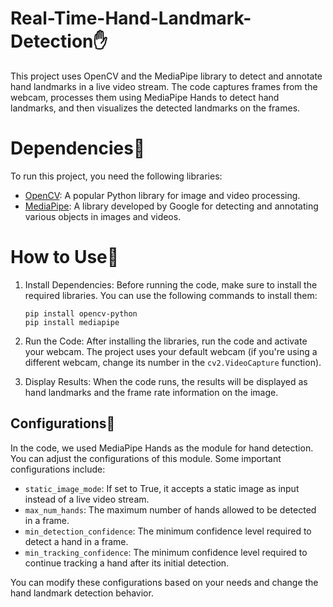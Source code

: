 # Real-Time-Hand-Landmark-Detection✋

This project uses OpenCV and the MediaPipe library to detect and annotate hand landmarks in a live video stream. The code captures frames from the webcam, processes them using MediaPipe Hands to detect hand landmarks, and then visualizes the detected landmarks on the frames.

# Dependencies🧮

To run this project, you need the following libraries:

- [OpenCV](https://github.com/opencv/opencv): A popular Python library for image and video processing.
- [MediaPipe](https://github.com/google/mediapipe): A library developed by Google for detecting and annotating various objects in images and videos.

# How to Use🤔

1. Install Dependencies:
   Before running the code, make sure to install the required libraries. You can use the following commands to install them:

   ```
   pip install opencv-python
   pip install mediapipe
   ```

2. Run the Code:
   After installing the libraries, run the code and activate your webcam. The project uses your default webcam (if you're using a different webcam, change its number in the `cv2.VideoCapture` function).

3. Display Results:
   When the code runs, the results will be displayed as hand landmarks and the frame rate information on the image.

## Configurations🔄

In the code, we used MediaPipe Hands as the module for hand detection. You can adjust the configurations of this module. Some important configurations include:

- `static_image_mode`: If set to True, it accepts a static image as input instead of a live video stream.
- `max_num_hands`: The maximum number of hands allowed to be detected in a frame.
- `min_detection_confidence`: The minimum confidence level required to detect a hand in a frame.
- `min_tracking_confidence`: The minimum confidence level required to continue tracking a hand after its initial detection.

You can modify these configurations based on your needs and change the hand landmark detection behavior.
